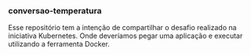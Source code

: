 ### conversao-temperatura

Esse repositório tem a intenção de compartilhar o desafio realizado na iniciativa Kubernetes. Onde deveríamos pegar uma aplicação e executar utilizando a ferramenta Docker. 
